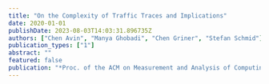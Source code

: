 ```yaml
---
title: "On the Complexity of Traffic Traces and Implications"
date: 2020-01-01
publishDate: 2023-08-03T14:03:31.896735Z
authors: ["Chen Avin", "Manya Ghobadi", "Chen Griner", "Stefan Schmid"]
publication_types: ["1"]
abstract: ""
featured: false
publication: "*Proc. of the ACM on Measurement and Analysis of Computing Systems (POMACS)*"
---
```


